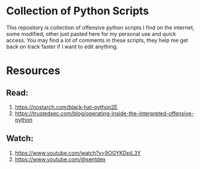 # Collection of Python Scripts
This repository is collection of offensive python scripts I find on the internet, some modified, other just pasted here for my personal use and quick access. You may find a lot of comments in these scripts, they help me get back on track faster if I want to edit anything. 
 
# Resources
## Read:
1. https://nostarch.com/black-hat-python2E
2. https://trustedsec.com/blog/operating-inside-the-interpreted-offensive-python
## Watch:
1. https://www.youtube.com/watch?v=9OGYKDpjL3Y
2. https://www.youtube.com/@sentdex
